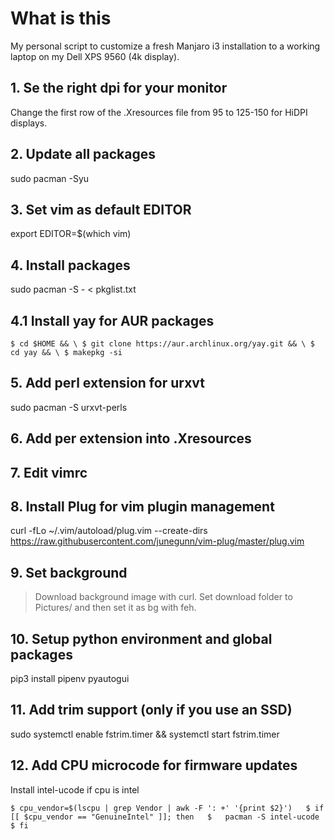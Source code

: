 # What is this

My personal script to customize a fresh Manjaro i3 installation to a working laptop on my Dell XPS 9560 (4k display).

## 1. Se the right dpi for your monitor 

Change the first row of the .Xresources file from 95 to 125-150 for HiDPI displays.

## 2. Update all packages
sudo pacman -Syu

## 3. Set vim as default EDITOR
export EDITOR=$(which vim)

## 4. Install packages
sudo pacman -S - < pkglist.txt

## 4.1 Install yay for AUR packages
`
$ cd $HOME && \
$ git clone https://aur.archlinux.org/yay.git && \
$ cd yay && \
$ makepkg -si
`
## 5. Add perl extension for urxvt 
sudo pacman -S urxvt-perls

## 6. Add per extension into .Xresources

## 7. Edit vimrc

## 8. Install Plug for vim plugin management
curl -fLo ~/.vim/autoload/plug.vim --create-dirs https://raw.githubusercontent.com/junegunn/vim-plug/master/plug.vim

## 9. Set background
> Download background image with curl. Set download folder to Pictures/ and then set it as bg with feh.

## 10. Setup python environment and global packages
pip3 install pipenv pyautogui

## 11. Add trim support (only if you use an SSD)
sudo systemctl enable fstrim.timer && systemctl start fstrim.timer 

## 12. Add CPU microcode for firmware updates

Install intel-ucode if cpu is intel

`
$ cpu_vendor=$(lscpu | grep Vendor | awk -F ': +' '{print $2}')  
$ if [[ $cpu_vendor == "GenuineIntel" ]]; then  
$	pacman -S intel-ucode  
$ fi  
`
